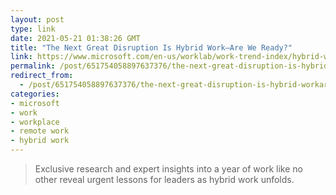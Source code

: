 ```yaml
---
layout: post
type: link
date: 2021-05-21 01:38:26 GMT
title: "The Next Great Disruption Is Hybrid Work—Are We Ready?"
link: https://www.microsoft.com/en-us/worklab/work-trend-index/hybrid-work
permalink: /post/651754058897637376/the-next-great-disruption-is-hybrid-workare-we
redirect_from: 
  - /post/651754058897637376/the-next-great-disruption-is-hybrid-workare-we
categories:
- microsoft
- work
- workplace
- remote work
- hybrid work
---
```


<p><blockquote>Exclusive research and expert insights into a year of work like no other reveal urgent lessons for leaders as hybrid work unfolds.</blockquote></p>